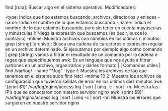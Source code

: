 find [ruta]: Buscar algo en el sistema operativo.
Modificadores:

-type: Indica que tipo estamos buscando; archivos, directorios y enlaces
-name: Indica el nombre de lo que estamos buscando
-iname: Indica el nombre de lo que estamos buscando, pero sin tener en cuenta mayúsculas y minúsculas
!: Niega la expresión que buscamos (es decir, busca lo contrario)
-mtime: Muestra archivos con cambios en los últimos n minutos
grep [string] [archivo]: Busca una cadena de caracteres o expresión regular en un archivo determinado. Si ejecutamos por ejemplo algo como comando | grep [string] vamos a filtrar el resultado de un comando por la cadena o regex que especifiquemos
awk: Es un lenguaje que nos ayuda a filtrar patrones en un archivo, organizarlos y darles formato
|
|
Comandos útiles
|
find /var/log/ -iname "*.log" -type f: Muestra los archivos de log que tenemos en el sistema
sudo find /etc/ -mtime 10 2: Muestra los archivos de configuración que tuvieron salidas de error en los últimos diez minutos
awk '{print $1}' /var/log/nginx/access.log | sort | uniq -c | sort -nr: Muestra las IP’s que se conectaron con nuestro servidor nginx
awk '{print $9}' /var/log/nginx/access.log | sort | uniq -c | sort -nr: Muestra los errores que surgieron en nuestro servidor nginx